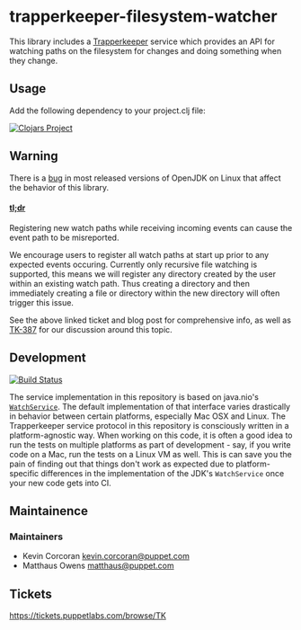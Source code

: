 # trapperkeeper-filesystem-watcher

This library includes a [Trapperkeeper](https://github.com/puppetlabs/trapperkeeper)
service which provides an API for watching paths on the filesystem for changes
and doing something when they change.

## Usage

Add the following dependency to your project.clj file:

[![Clojars Project](https://img.shields.io/clojars/v/puppetlabs/trapperkeeper-filesystem-watcher.svg)](https://clojars.org/puppetlabs/trapperkeeper-filesystem-watcher)

## Warning

There is a [bug](https://bugs.openjdk.java.net/browse/JDK-8145981) in most
released versions of OpenJDK on Linux that affect the behavior of this library.

#### [tl;dr](http://blog.omega-prime.co.uk/?p=161)
Registering new watch paths while receiving incoming events can cause the event
path to be misreported.

We encourage users to register all watch paths at start up prior to any
expected events occuring. Currently only recursive file watching is supported,
this means we will register any directory created by the user within an
existing watch path. Thus creating a directory and then immediately creating
a file or directory within the new directory will often trigger this issue.

See the above linked ticket and blog post for comprehensive info, as well as
[TK-387](https://tickets.puppetlabs.com/browse/TK-387) for our discussion
around this topic.

## Development

[![Build Status](https://travis-ci.org/puppetlabs/trapperkeeper-filesystem-watcher.svg?branch=master)](https://travis-ci.org/puppetlabs/trapperkeeper-filesystem-watcher)

The service implementation in this repository is based on java.nio's
[`WatchService`](https://docs.oracle.com/javase/8/docs/api/java/nio/file/WatchService.html).
The default implementation of that interface varies drastically in behavior
between certain platforms, especially Mac OSX and Linux.  The Trapperkeeper
service protocol in this repository is consciously written in a
platform-agnostic way.  When working on this code, it is often a good idea to
run the tests on multiple platforms as part of development - say, if you write
code on a Mac, run the tests on a Linux VM as well.  This is can save you the
pain of finding out that things don't work as expected due to platform-specific
differences in the implementation of the JDK's `WatchService` once your new
code gets into CI.

## Maintainence

### Maintainers
* Kevin Corcoran <kevin.corcoran@puppet.com>
* Matthaus Owens <matthaus@puppet.com>


## Tickets

https://tickets.puppetlabs.com/browse/TK
